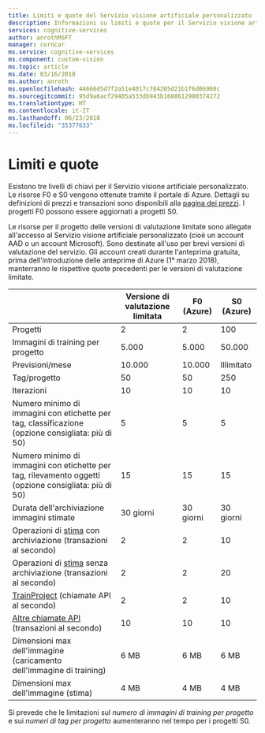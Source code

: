 ```yaml
---
title: Limiti e quote del Servizio visione artificiale personalizzato - Servizi cognitivi di Azure | Microsoft Docs
description: Informazioni su limiti e quote per il Servizio visione artificiale personalizzato dei Servizi cognitivi di Azure.
services: cognitive-services
author: anrothMSFT
manager: corncar
ms.service: cognitive-services
ms.component: custom-vision
ms.topic: article
ms.date: 03/16/2018
ms.author: anroth
ms.openlocfilehash: 44666d5d7f2a51e4017c704205d21b1f6d06908c
ms.sourcegitcommit: 95d9a6acf29405a533db943b1688612980374272
ms.translationtype: HT
ms.contentlocale: it-IT
ms.lasthandoff: 06/23/2018
ms.locfileid: "35377633"
---
```

# <a name="limits-and-quotas"></a>Limiti e quote

Esistono tre livelli di chiavi per il Servizio visione artificiale personalizzato. Le risorse F0 e S0 vengono ottenute tramite il portale di Azure. Dettagli su definizioni di prezzi e transazioni sono disponibili alla [pagina dei prezzi](https://azure.microsoft.com/pricing/details/cognitive-services/custom-vision-service/).  I progetti F0 possono essere aggiornati a progetti S0.

Le risorse per il progetto delle versioni di valutazione limitate sono allegate all'accesso al Servizio visione artificiale personalizzato (cioè un account AAD o un account Microsoft). Sono destinate all'uso per brevi versioni di valutazione del servizio.  Gli account creati durante l'anteprima gratuita, prima dell'introduzione delle anteprime di Azure (1° marzo 2018), manterranno le rispettive quote precedenti per le versioni di valutazione limitate. 

||**Versione di valutazione limitata**|**F0 (Azure)**|**S0 (Azure)**|
|-----|-----|-----|-----|
|Progetti|2|2|100|
|Immagini di training per progetto|5.000|5.000|50.000|
|Previsioni/mese|10.000 |10.000|Illimitato|
|Tag/progetto|50|50|250|
|Iterazioni |10|10|10|
|Numero minimo di immagini con etichette per tag, classificazione (opzione consigliata: più di 50) |5|5|5|
|Numero minimo di immagini con etichette per tag, rilevamento oggetti (opzione consigliata: più di 50)|15|15|15|
|Durata dell'archiviazione immagini stimate|30 giorni|30 giorni|30 giorni|
|Operazioni di [stima](https://go.microsoft.com/fwlink/?linkid=865445) con archiviazione (transazioni al secondo)|2|2|10|
|Operazioni di [stima](https://go.microsoft.com/fwlink/?linkid=865445) senza archiviazione (transazioni al secondo)|2|2|20|
|[TrainProject](https://go.microsoft.com/fwlink/?linkid=865446) (chiamate API al secondo)|2|2|10|
|[Altre chiamate API](https://go.microsoft.com/fwlink/?linkid=865446) (transazioni al secondo)|10|10|10|
|Dimensioni max dell'immagine (caricamento dell'immagine di training) |6 MB|6 MB|6 MB|
|Dimensioni max dell'immagine (stima)|4 MB|4 MB|4 MB|

Si prevede che le limitazioni sul *numero di immagini di training per progetto* e sui *numeri di tag per progetto* aumenteranno nel tempo per i progetti S0. 
